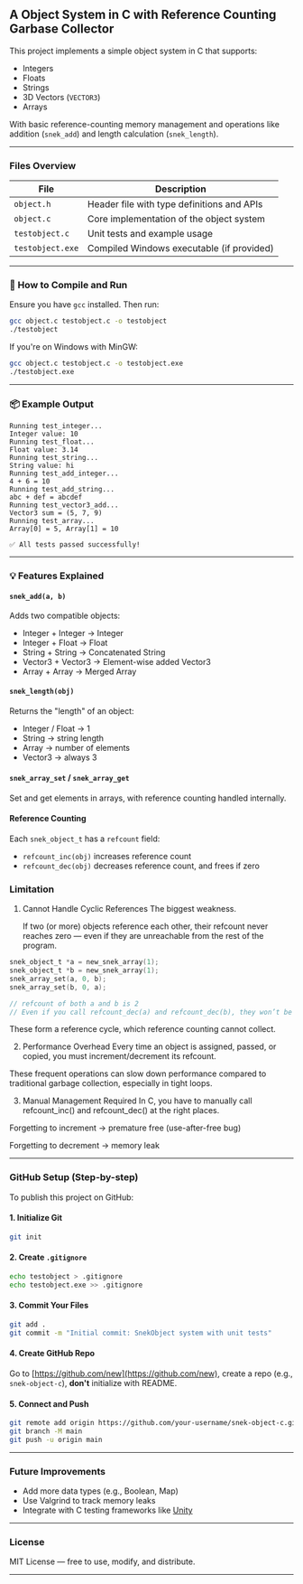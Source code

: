 

##   A Object System in C with Reference Counting Garbase Collector
This project implements a simple object system in C that supports:

* Integers
* Floats
* Strings
* 3D Vectors (`VECTOR3`)
* Arrays

With basic reference-counting memory management and operations like addition (`snek_add`) and length calculation (`snek_length`).

---

###  Files Overview

| File             | Description                                |
| ---------------- | ------------------------------------------ |
| `object.h`       | Header file with type definitions and APIs |
| `object.c`       | Core implementation of the object system   |
| `testobject.c`   | Unit tests and example usage               |
| `testobject.exe` | Compiled Windows executable (if provided)  |

---

### 🔧 How to Compile and Run

Ensure you have `gcc` installed. Then run:

```bash
gcc object.c testobject.c -o testobject
./testobject
```

If you're on Windows with MinGW:

```bash
gcc object.c testobject.c -o testobject.exe
./testobject.exe
```

---

### 📦 Example Output

```
Running test_integer...
Integer value: 10
Running test_float...
Float value: 3.14
Running test_string...
String value: hi
Running test_add_integer...
4 + 6 = 10
Running test_add_string...
abc + def = abcdef
Running test_vector3_add...
Vector3 sum = (5, 7, 9)
Running test_array...
Array[0] = 5, Array[1] = 10

✅ All tests passed successfully!
```

---

### 💡 Features Explained

#### `snek_add(a, b)`

Adds two compatible objects:

* Integer + Integer → Integer
* Integer + Float → Float
* String + String → Concatenated String
* Vector3 + Vector3 → Element-wise added Vector3
* Array + Array → Merged Array

#### `snek_length(obj)`

Returns the "length" of an object:

* Integer / Float → 1
* String → string length
* Array → number of elements
* Vector3 → always 3

#### `snek_array_set` / `snek_array_get`

Set and get elements in arrays, with reference counting handled internally.

#### Reference Counting

Each `snek_object_t` has a `refcount` field:

* `refcount_inc(obj)` increases reference count
* `refcount_dec(obj)` decreases reference count, and frees if zero

### Limitation

1.  Cannot Handle Cyclic References
 The biggest weakness.

    If two (or more) objects reference each other, their refcount never reaches zero — even if they are unreachable from the rest of the program.
```c
snek_object_t *a = new_snek_array(1);
snek_object_t *b = new_snek_array(1);
snek_array_set(a, 0, b);
snek_array_set(b, 0, a);

// refcount of both a and b is 2
// Even if you call refcount_dec(a) and refcount_dec(b), they won’t be freed
```
These form a reference cycle, which reference counting cannot collect.

2. Performance Overhead
Every time an object is assigned, passed, or copied, you must increment/decrement its refcount.

These frequent operations can slow down performance compared to traditional garbage collection, especially in tight loops.

3. Manual Management Required
In C, you have to manually call refcount_inc() and refcount_dec() at the right places.

Forgetting to increment → premature free (use-after-free bug)

Forgetting to decrement → memory leak



---


###  GitHub Setup (Step-by-step)

To publish this project on GitHub:

#### 1. Initialize Git

```bash
git init
```

#### 2. Create `.gitignore`

```bash
echo testobject > .gitignore
echo testobject.exe >> .gitignore
```

#### 3. Commit Your Files

```bash
git add .
git commit -m "Initial commit: SnekObject system with unit tests"
```

#### 4. Create GitHub Repo

Go to [https://github.com/new](https://github.com/new), create a repo (e.g., `snek-object-c`), **don't** initialize with README.

#### 5. Connect and Push

```bash
git remote add origin https://github.com/your-username/snek-object-c.git
git branch -M main
git push -u origin main
```

---

###  Future Improvements

* Add more data types (e.g., Boolean, Map)
* Use Valgrind to track memory leaks
* Integrate with C testing frameworks like [Unity](https://github.com/ThrowTheSwitch/Unity)

---

###  License

MIT License — free to use, modify, and distribute.

---
